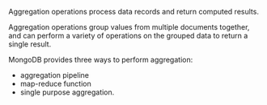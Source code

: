 Aggregation operations process data records and return computed results. 

Aggregation operations group values from multiple documents together, and can perform a variety of 
operations on the grouped data to return a single result. 

MongoDB provides three ways to perform aggregation:

   * aggregation pipeline 
   * map-reduce function
   * single purpose aggregation.
